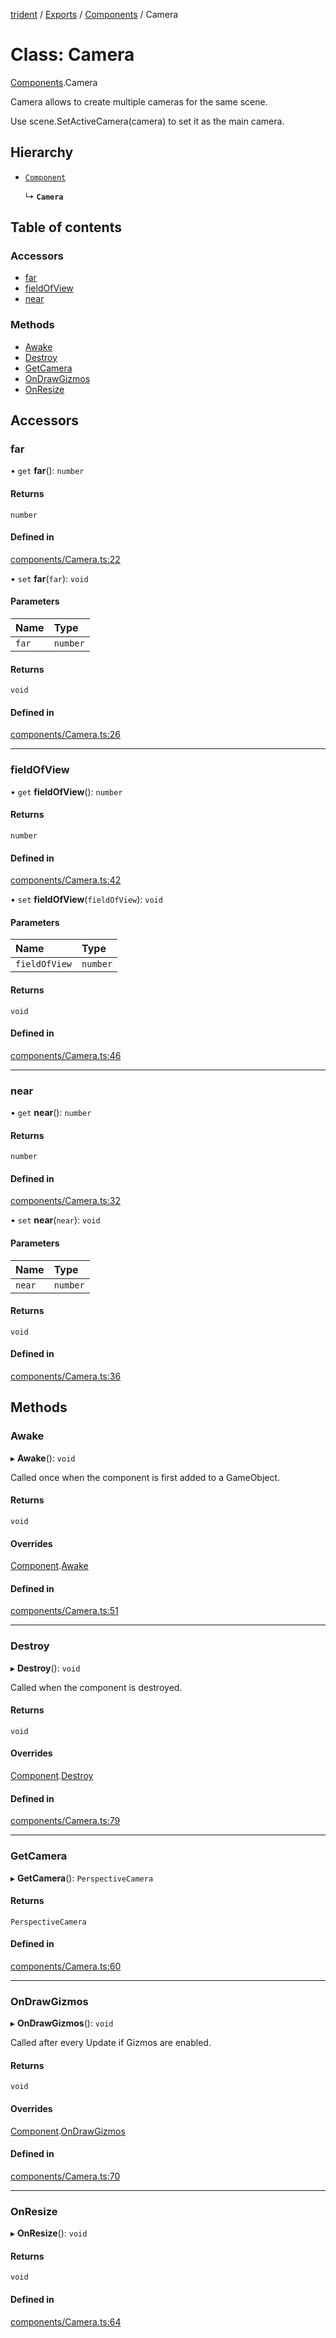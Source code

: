 [trident](../README.md) / [Exports](../modules.md) / [Components](../modules/Components.md) / Camera

# Class: Camera

[Components](../modules/Components.md).Camera

Camera allows to create multiple cameras for the same scene.

Use scene.SetActiveCamera(camera) to set it as the main camera.

## Hierarchy

- [`Component`](Components.Component.md)

  ↳ **`Camera`**

## Table of contents

### Accessors

- [far](Components.Camera.md#far)
- [fieldOfView](Components.Camera.md#fieldofview)
- [near](Components.Camera.md#near)

### Methods

- [Awake](Components.Camera.md#awake)
- [Destroy](Components.Camera.md#destroy)
- [GetCamera](Components.Camera.md#getcamera)
- [OnDrawGizmos](Components.Camera.md#ondrawgizmos)
- [OnResize](Components.Camera.md#onresize)

## Accessors

### far

• `get` **far**(): `number`

#### Returns

`number`

#### Defined in

[components/Camera.ts:22](https://github.com/AIFanatic/Trident/blob/5fab94d/src/components/Camera.ts#L22)

• `set` **far**(`far`): `void`

#### Parameters

| Name | Type |
| :------ | :------ |
| `far` | `number` |

#### Returns

`void`

#### Defined in

[components/Camera.ts:26](https://github.com/AIFanatic/Trident/blob/5fab94d/src/components/Camera.ts#L26)

___

### fieldOfView

• `get` **fieldOfView**(): `number`

#### Returns

`number`

#### Defined in

[components/Camera.ts:42](https://github.com/AIFanatic/Trident/blob/5fab94d/src/components/Camera.ts#L42)

• `set` **fieldOfView**(`fieldOfView`): `void`

#### Parameters

| Name | Type |
| :------ | :------ |
| `fieldOfView` | `number` |

#### Returns

`void`

#### Defined in

[components/Camera.ts:46](https://github.com/AIFanatic/Trident/blob/5fab94d/src/components/Camera.ts#L46)

___

### near

• `get` **near**(): `number`

#### Returns

`number`

#### Defined in

[components/Camera.ts:32](https://github.com/AIFanatic/Trident/blob/5fab94d/src/components/Camera.ts#L32)

• `set` **near**(`near`): `void`

#### Parameters

| Name | Type |
| :------ | :------ |
| `near` | `number` |

#### Returns

`void`

#### Defined in

[components/Camera.ts:36](https://github.com/AIFanatic/Trident/blob/5fab94d/src/components/Camera.ts#L36)

## Methods

### Awake

▸ **Awake**(): `void`

Called once when the component is first added to a GameObject.

#### Returns

`void`

#### Overrides

[Component](Components.Component.md).[Awake](Components.Component.md#awake)

#### Defined in

[components/Camera.ts:51](https://github.com/AIFanatic/Trident/blob/5fab94d/src/components/Camera.ts#L51)

___

### Destroy

▸ **Destroy**(): `void`

Called when the component is destroyed.

#### Returns

`void`

#### Overrides

[Component](Components.Component.md).[Destroy](Components.Component.md#destroy)

#### Defined in

[components/Camera.ts:79](https://github.com/AIFanatic/Trident/blob/5fab94d/src/components/Camera.ts#L79)

___

### GetCamera

▸ **GetCamera**(): `PerspectiveCamera`

#### Returns

`PerspectiveCamera`

#### Defined in

[components/Camera.ts:60](https://github.com/AIFanatic/Trident/blob/5fab94d/src/components/Camera.ts#L60)

___

### OnDrawGizmos

▸ **OnDrawGizmos**(): `void`

Called after every Update if Gizmos are enabled.

#### Returns

`void`

#### Overrides

[Component](Components.Component.md).[OnDrawGizmos](Components.Component.md#ondrawgizmos)

#### Defined in

[components/Camera.ts:70](https://github.com/AIFanatic/Trident/blob/5fab94d/src/components/Camera.ts#L70)

___

### OnResize

▸ **OnResize**(): `void`

#### Returns

`void`

#### Defined in

[components/Camera.ts:64](https://github.com/AIFanatic/Trident/blob/5fab94d/src/components/Camera.ts#L64)

